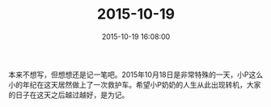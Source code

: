﻿---
title: 2015-10-19
date: 2015-10-19 16:08:00
tags:
categories: 爸爸
---
本来不想写，但想想还是记一笔吧。2015年10月18日是非常特殊的一天，小P这么小的年纪在这天居然做上了一次救护车。希望小P奶奶的人生从此出现转机，大家的日子在这天之后越过越好，是为记。
